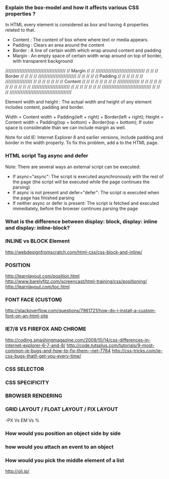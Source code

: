 ### Explain the box-model and how it affects various CSS properties ?
In HTML every element is considered as box and having 4 properties related to that.
- Content : The content of box where where text or media appears.
- Padding : Clears an area around the content
- Border : A line of certain width which wrap around content and padding
- Margin : An empty space of certain width wrap around on top of border, with transparent background


//////////////////////////////////////
//	         Margin				     //
//	///////////////////////////////  //
//  //       Border				 //  // 
//	// ////////////////////////  //  // 
//  // //    Padding		 //  //  // 
//  // // /////////////////  //  //  // 
//  // // // Content     //  //  //  //
//  // // // //////////////	 //  //  //
//  // //                    //  //  //
//  // ////////////////////////  //  //
//  // 							 //  //
//  ///////////////////////////////  //
//  								 //
///////////////////////////////////////

Element width and height : The actual width and height of any element includes content, padding and border. 

Width = Content width + Padding(left + right) +  Border(left + right);
Height = Content width + Padding(top + bottom) +  Border(top + bottom);
If outer space is considerable than we can include margin as well.

Note for old IE: Internet Explorer 8 and earlier versions, include padding and border in the width property. To fix this problem, add a <!DOCTYPE html> to the HTML page.
### HTML script Tag async and defer
Note: There are several ways an external script can be executed:

- If async="async": The script is executed asynchronously with the rest of the page (the script will be executed while the page continues the parsing)
- If async is not present and defer="defer": The script is executed when the page has finished parsing
- If neither async or defer is present: The script is fetched and executed immediately, before the browser continues parsing the page

### What is the difference between display: block, display: inline and display: inline-block?

### INLINE vs BLOCK Element


http://webdesignfromscratch.com/html-css/css-block-and-inline/





### POSITION
http://learnlayout.com/position.html
http://www.barelyfitz.com/screencast/html-training/css/positioning/
http://learnlayout.com/toc.html



### FONT FACE (CUSTOM)
http://stackoverflow.com/questions/7961721/how-do-i-install-a-custom-font-on-an-html-site



### IE7/8 VS FIREFOX AND CHROME
http://coding.smashingmagazine.com/2009/10/14/css-differences-in-internet-explorer-6-7-and-8/
http://code.tutsplus.com/tutorials/9-most-common-ie-bugs-and-how-to-fix-them--net-7764
http://css-tricks.com/ie-css-bugs-thatll-get-you-every-time/



### CSS SELECTOR



### CSS SPECIFICITY


### BROWSER RENDERING



### GRID LAYOUT / FLOAT LAYOUT / FIX LAYOUT



-PX     Vs    EM      Vs      %

### How would you position an object side by side  
### how would you attach an event to an object   
### How would you pick the middle element of a list  

http://oli.jp/
